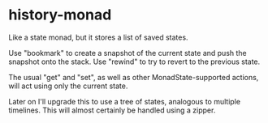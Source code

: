 # history-monad
Like a state monad, but it stores a list of saved states.

Use "bookmark" to create a snapshot of the current state and push the snapshot onto
the stack.  Use "rewind" to try to revert to the previous state.

The usual "get" and "set", as well as other MonadState-supported actions, will act
using only the current state.

Later on I'll upgrade this to use a tree of states, analogous to multiple timelines.
This will almost certainly be handled using a zipper.

